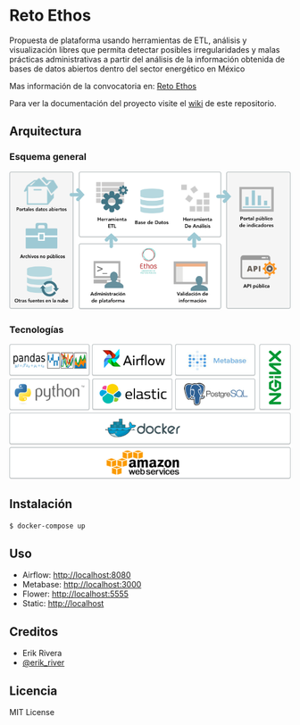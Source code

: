# Reto Ethos

Propuesta de plataforma usando herramientas de ETL, análisis y visualización libres que permita detectar posibles irregularidades y malas prácticas administrativas a partir del análisis de la información obtenida de bases de datos abiertos dentro del sector energético en México

Mas información de la convocatoria en: [Reto Ethos](https://retoethos.org/)

Para ver la documentación del proyecto visite el [wiki](https://github.com/erikriver/mixtli-etc/wiki) de este repositorio.


## Arquitectura

### Esquema general
![Esquema general](https://github.com/erikriver/mixtli-etc/raw/master/docs/images/esquema-general.png "Esquema general")

### Tecnologías
![Tecnologías](https://github.com/erikriver/mixtli-etc/raw/master/docs/images/tecnologias.png "Tecnologías")


## Instalación

```bash
$ docker-compose up
```


## Uso


* Airflow: [http://localhost:8080](http://localhost:8080)
* Metabase: [http://localhost:3000](http://localhost:3000)
* Flower: [http://localhost:5555](http://localhost:5555)
* Static: [http://localhost](http://localhost)


## Creditos

* Erik Rivera
* [@erik_river](https://twitter.com/erik_river)

## Licencia
MIT License